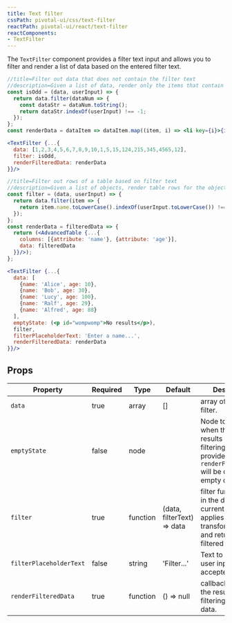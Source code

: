 ```yaml
---
title: Text filter
cssPath: pivotal-ui/css/text-filter
reactPath: pivotal-ui/react/text-filter
reactComponents:
- TextFilter
---
```


The `TextFilter` component provides a filter text input and allows you to filter
and render a list of data based on the entered filter text.

```jsx
//title=Filter out data that does not contain the filter text
//description=Given a list of data, render only the items that contain the filter text.
const isOdd = (data, userInput) => {
  return data.filter(dataNum => {
    const dataStr = dataNum.toString();
    return dataStr.indexOf(userInput) !== -1;
  });
};
const renderData = dataItem => dataItem.map((item, i) => <li key={i}>{item}</li>);

<TextFilter {...{
  data: [1,2,3,4,5,6,7,8,9,10,1,5,15,124,215,345,4565,12],
  filter: isOdd,
  renderFilteredData: renderData
}}/>
```

```jsx
//title=Filter out rows of a table based on filter text
//description=Given a list of objects, render table rows for the objects with a `name` property that contains the filter text.
const filter = (data, userInput) => {
  return data.filter(item => {
    return item.name.toLowerCase().indexOf(userInput.toLowerCase()) !== -1;
  });
};
const renderData = filteredData => {
  return (<AdvancedTable {...{
    columns: [{attribute: 'name'}, {attribute: 'age'}],
    data: filteredData
  }}/>);
};

<TextFilter {...{
  data: [
    {name: 'Alice', age: 10},
    {name: 'Bob', age: 30},
    {name: 'Lucy', age: 100},
    {name: 'Ralf', age: 29},
    {name: 'Alfred', age: 88}
  ],
  emptyState: (<p id="wompwomp">No results</p>),
  filter,
  filterPlaceholderText: 'Enter a name...',
  renderFilteredData: renderData
}}/>
```

## Props

Property | Required | Type | Default | Description
---------|----------|------|---------|------------
`data`     | true    | array | [] | array of the data to filter.
`emptyState` | false | node  |  | Node to render when there is no results due to filtering. If not provided `renderFilteredData` will be called with empty data.
`filter`   | true    | function| (data, filterText) => data | filter function takes in the data and the current filter text, applies transformations, and returns the filtered data.
`filterPlaceholderText` | false | string | 'Filter...' | Text to show where user input is accepted
`renderFilteredData` | true | function | () => null | callback to render the result of filtering on the data.

